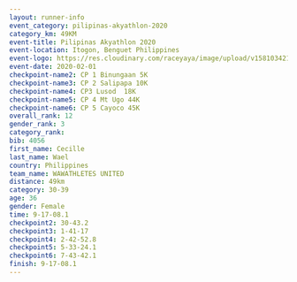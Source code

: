```yaml
--- 
layout: runner-info 
event_category: pilipinas-akyathlon-2020 
category_km: 49KM 
event-title: Pilipinas Akyathlon 2020 
event-location: Itogon, Benguet Philippines 
event-logo: https://res.cloudinary.com/raceyaya/image/upload/v1581034212/logo/ph-akyathlon_ldmu3f.png 
event-date: 2020-02-01 
checkpoint-name2: CP 1 Binungaan 5K 
checkpoint-name3: CP 2 Salipapa 10K 
checkpoint-name4: CP3 Lusod  18K 
checkpoint-name5: CP 4 Mt Ugo 44K 
checkpoint-name6: CP 5 Cayoco 45K 
overall_rank: 12
gender_rank: 3
category_rank: 
bib: 4056
first_name: Cecille
last_name: Wael
country: Philippines
team_name: WAWATHLETES UNITED
distance: 49km
category: 30-39
age: 36
gender: Female
time: 9-17-08.1
checkpoint2: 30-43.2
checkpoint3: 1-41-17
checkpoint4: 2-42-52.8
checkpoint5: 5-33-24.1
checkpoint6: 7-43-42.1
finish: 9-17-08.1
--- 
```

